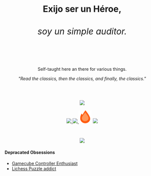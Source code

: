   <h1 align="center">Exijo ser un Héroe, <span><h6>soy un simple auditor.</h6></span></h1>
<br>
<p align="center">
  Self-taught here an there for various things.
</p>
<p align="center">
  <em>"Read the classics, then the classics, and finally, the classics."</em>
</p>
<br>
<br>

<p align="center">
  <img src="https://skillicons.dev/icons?i=js,ts,css,git,react,nodejs,deno,webpack,cloudflare,workers,mongodb,vscode,linux" /> 
</p>

<p align="center">
  <a href="https://https://mochajs.org/" target="_blank" rel="noreferrer"> <img src="https://cdn.jsdelivr.net/gh/devicons/devicon@latest/icons/mocha/mocha-original.svg" width="50" heigth="50"/> </a>
  <a href="https://https://pptr.dev/" target="_blank" rel="noreferrer"> <img src="https://cdn.jsdelivr.net/gh/devicons/devicon@latest/icons/puppeteer/puppeteer-original.svg" width="50" heigth="50" /> </a>
  <a href="https://hono.dev/" target="_blank" rel="noreferrer"> <img src="https://raw.githubusercontent.com/honojs/hono/d44be955c0d3f24ebd9bbe574a07251fea054567/docs/images/hono-logo.svg" width="42" heigth="42" /></a> 
  <a href="https://grammy.dev/" target="_blank" rel="noreferrer"> <img src="https://avatars.githubusercontent.com/u/81446018?s=200&v=4" width="42" heigth="42" /></a> 
</p>
<br>
<p align="center"> <a href="https://www.codewars.com/users/carafelix"> <img src="https://www.codewars.com/users/carafelix/badges/large"/> </a> </p>

#### Depracated Obsessions
- [Gamecube Controller Enthusiast](https://www.instagram.com/veet_labs/)
- [Lichess Puzzle addict](https://lichess.org/@/veet)
